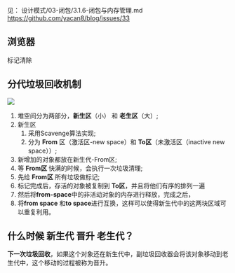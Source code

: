 见： 设计模式/03-闭包/3.1.6-闭包与内存管理.md
https://github.com/yacan8/blog/issues/33

## 浏览器

标记清除

## 分代垃圾回收机制

<img src="https://p1-juejin.byteimg.com/tos-cn-i-k3u1fbpfcp/357189121dda46368c4200eeb481c957~tplv-k3u1fbpfcp-zoom-in-crop-mark:4536:0:0:0.awebp?"/>


1. 堆空间分为两部分，**新生区**（小） 和 **老生区**（大）;
2. 新生区
   1. 采用Scavenge算法实现;
   2. 分为 **From** 区（激活区-new space）和 **To区**（未激活区（inactive new space））;
3. 新增加的对象都放在新生代-From区;
4. 等 **From区** 快满的时候，会执行一次垃圾清理;
5. 先给 **From区** 所有垃圾做标记;
6. 标记完成后，存活的对象被复制到 **To区**，并且将他们有序的排列一遍
7. 然后将**from-space**中的非活动对象的内存进行释放，完成之后，
8. 将**from space** 和**to space**进行互换，这样可以使得新生代中的这两块区域可以重复利用。

## 什么时候 新生代 晋升 老生代？

**下一次垃圾回收**，如果这个对象还在新生代中，副垃圾回收器会将该对象移动到老生代中，这个移动的过程被称为晋升。